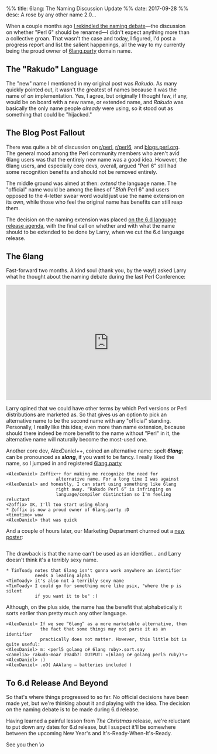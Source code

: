 %% title: 6lang: The Naming Discussion Update
%% date: 2017-09-28
%% desc: A rose by any other name 2.0...

When a couple months ago [I rekindled the naming
debate](https://6lang.party/post/The-Hot-New-Language-Named-Rakudo)—the
discussion on whether "Perl 6" should be renamed—I didn't expect anything more
than a collective groan. That wasn't the case and today, I figured, I'd post a
progress report and list the salient happenings, all
the way to my currently being the proud owner of
[6lang.party](https://6lang.party) domain name.

## The "Rakudo" Language

The "new" name I mentioned in my original post was *Rakudo*. As many quickly
pointed out, it wasn't the greatest of names because it was the name of
*an* implementation. Yes, I agree, but originally I thought few, if any,
would be on board with a new name, or extended name, and *Rakudo* was basically
the only name people *already* were using, so it stood out as something that
could be "hijacked."

## The Blog Post Fallout

There was quite a bit of discussion on
[r/perl](https://www.reddit.com/r/perl/comments/6lstqu/the_hot_new_language_named_rakudo/),
[r/perl6](https://www.reddit.com/r/perl6/comments/6lstq3/the_hot_new_language_named_rakudo/), and
[blogs.perl.org](http://blogs.perl.org/users/zoffix_znet/2017/07/the-hot-new-language-named-rakudo.html#comments). The general mood among the Perl community members who aren't avid 6lang users was that the entirely new name was a good
idea. However, the 6lang users, and especially core devs, overall,
argued "Perl 6" still had some recognition benefits and should not be removed
entirely.

The middle ground was aimed at then: *extend* the language name. The
"official" name would be among the lines of "*Blah* Perl 6" and users opposed
to the 4-letter swear word would just use the name extension on its own, while
those who feel the original name has benefits can still reap them.

The decision on the naming extension was placed [on the 6.d language
release
agenda](https://github.com/perl6/6.d-prep/tree/master/TODO#language-extended-naming),
with the final call on whether and with what the name should to be extended to
be done by Larry, when we cut the 6.d language release.

## The 6lang

Fast-forward two months. A kind soul (thank you, by the way!) asked Larry
what he thought about the naming debate during the last Perl Conference:

<iframe width="560" height="315"
    src="https://www.youtube.com/embed/E5t8qaAGw9w?start=4885" frameborder="0"
    allowfullscreen></iframe>

Larry opined that we could have other terms by which Perl versions or
Perl distributions are marketed as. So that gives us an option to pick
an alternative name to be the second name with any "official" standing.
Personally, I really like this idea; even more than name extension, because should
there indeed be more benefit to the name without "Perl" in it, the alternative
name will naturally become the most-used one.

Another core dev, AlexDaniel++, coined an alternative name:
spelt ***6lang***; can be pronounced as ***slang***, if you want to be fancy.
I really liked the name, so I jumped in and registered
[6lang.party](https://6lang.party)

```irc
<AlexDaniel> Zoffix++ for making me recognize the need for
                   alternative name. For a long time I was against
<AlexDaniel> and honestly, I can start using something like 6lang
                   right away. “Rakudo Perl 6” is infringing on
                   language/compiler distinction so I'm feeling reluctant
<Zoffix> OK, I'll too start using 6lang
* Zoffix is now a proud owner of 6lang.party :D
<timotimo> wow
<AlexDaniel> that was quick
```

And a couple of hours later, our Marketing Department churned out a [new
poster](https://github.com/perl6/marketing/tree/master/TablePosters/6lang-Concise):

<img class="img-thumbnail img-responsive center-block"
    src="/assets/pics/6lang.png" alt="">

The drawback is that the name can't
be used as an identifier… and Larry doesn't think it's a terribly sexy name.

```irc
* TimToady notes that 6lang isn't gonna work anywhere an identifier
           needs a leading alpha
<TimToady> it's also not a terribly sexy name
<TimToady> I could go for something more like psix, "where the p is silent
           if you want it to be" :)
```

Although, on the plus side, the name has the benefit that alphabetically it
sorts earlier than pretty much any other language.

```irc
<AlexDaniel> If we see “6lang” as a more marketable alternative, then
             the fact that some things may not parse it as an identifier
             practically does not matter. However, this little bit is quite useful:
<AlexDaniel> m: <perl5 golang c# 6lang ruby>.sort.say
<camelia> rakudo-moar 39a4b7: OUTPUT: «(6lang c# golang perl5 ruby)␤»
<AlexDaniel> :)
<AlexDaniel> .oO( AAAlang – batteries included )
```



## To 6.d Release And Beyond

So that's where things progressed to so far. No official decisions have been
made yet, but we're thinking about it and playing with the idea. The
decision on the naming debate is to be made during 6.d release.

Having learned a painful lesson from *The Christmas* release, we're reluctant
to put down any dates for 6.d release, but I suspect it'll be somewhere
between the upcoming New Year's and It's-Ready-When-It's-Ready.

See you then \o

